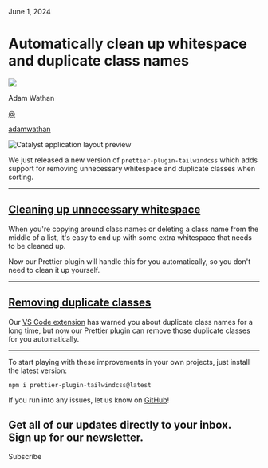 <!--$-->

<!--/$-->

June 1, 2024

# Automatically clean up whitespace and duplicate class names

![](/_next/image?url=%2F_next%2Fstatic%2Fmedia%2Fadamwathan.f69b0b90.jpg\&w=96\&q=75)

Adam Wathan

[@](https://twitter.com/adamwathan)

<!-- -->

[adamwathan](https://twitter.com/adamwathan)

![Catalyst application layout preview](/_next/image?url=%2F_next%2Fstatic%2Fmedia%2Fcard.2d498a85.jpg\&w=3840\&q=75)

We just released a new version of `prettier-plugin-tailwindcss` which adds support for removing unnecessary whitespace and duplicate classes when sorting.

***

## [Cleaning up unnecessary whitespace](#cleaning-up-unnecessary-whitespace)

When you're copying around class names or deleting a class name from the middle of a list, it's easy to end up with some extra whitespace that needs to be cleaned up.

Now our Prettier plugin will handle this for you automatically, so you don't need to clean it up yourself.

[](https://assets.tailwindcss.com/blog/2024-05-30-prettier-plugin-collapse-whitespace/collapse-whitespace.mp4)

***

## [Removing duplicate classes](#removing-duplicate-classes)

Our [VS Code extension](/docs/editor-setup#intellisense-for-vs-code) has warned you about duplicate class names for a long time, but now our Prettier plugin can remove those duplicate classes for you automatically.

[](https://assets.tailwindcss.com/blog/2024-05-30-prettier-plugin-collapse-whitespace/remove-duplicates.mp4)

***

To start playing with these improvements in your own projects, just install the latest version:

```
npm i prettier-plugin-tailwindcss@latest
```

If you run into any issues, let us know on [GitHub](https://github.com/tailwindlabs/prettier-plugin-tailwindcss/)!

Get all of our updates directly to your inbox.\
Sign up for our newsletter.
---------------------------

Subscribe

<!--$-->

<!--/$-->
